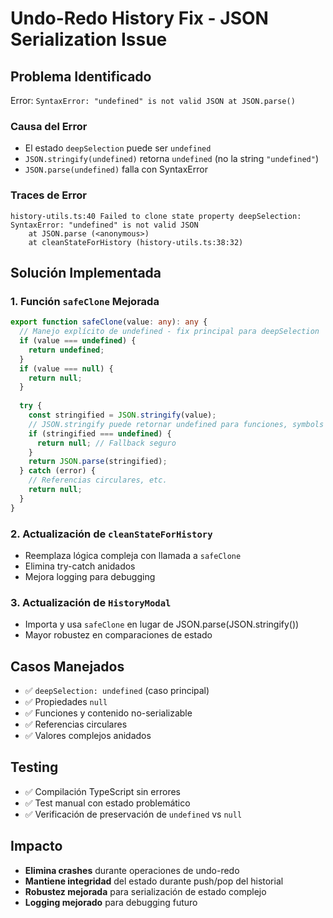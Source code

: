 # Undo-Redo History Fix - JSON Serialization Issue

## Problema Identificado
Error: `SyntaxError: "undefined" is not valid JSON at JSON.parse()`

### Causa del Error
- El estado `deepSelection` puede ser `undefined`
- `JSON.stringify(undefined)` retorna `undefined` (no la string `"undefined"`)
- `JSON.parse(undefined)` falla con SyntaxError

### Traces de Error
```
history-utils.ts:40 Failed to clone state property deepSelection: SyntaxError: "undefined" is not valid JSON
    at JSON.parse (<anonymous>)
    at cleanStateForHistory (history-utils.ts:38:32)
```

## Solución Implementada

### 1. Función `safeClone` Mejorada
```typescript
export function safeClone(value: any): any {
  // Manejo explícito de undefined - fix principal para deepSelection
  if (value === undefined) {
    return undefined;
  }
  if (value === null) {
    return null;
  }
  
  try {
    const stringified = JSON.stringify(value);
    // JSON.stringify puede retornar undefined para funciones, symbols
    if (stringified === undefined) {
      return null; // Fallback seguro
    }
    return JSON.parse(stringified);
  } catch (error) {
    // Referencias circulares, etc.
    return null;
  }
}
```

### 2. Actualización de `cleanStateForHistory`
- Reemplaza lógica compleja con llamada a `safeClone`
- Elimina try-catch anidados
- Mejora logging para debugging

### 3. Actualización de `HistoryModal`
- Importa y usa `safeClone` en lugar de JSON.parse(JSON.stringify())
- Mayor robustez en comparaciones de estado

## Casos Manejados
- ✅ `deepSelection: undefined` (caso principal)
- ✅ Propiedades `null`
- ✅ Funciones y contenido no-serializable
- ✅ Referencias circulares
- ✅ Valores complejos anidados

## Testing
- ✅ Compilación TypeScript sin errores
- ✅ Test manual con estado problemático
- ✅ Verificación de preservación de `undefined` vs `null`

## Impacto
- **Elimina crashes** durante operaciones de undo-redo
- **Mantiene integridad** del estado durante push/pop del historial
- **Robustez mejorada** para serialización de estado complejo
- **Logging mejorado** para debugging futuro